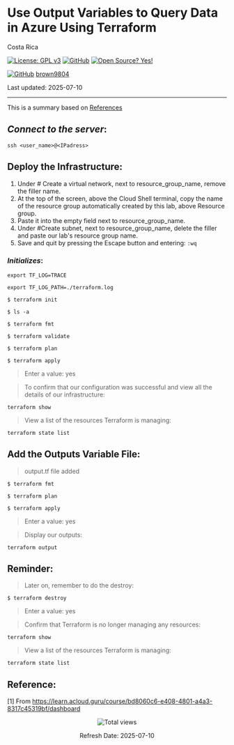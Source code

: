 # Use Output Variables to Query Data in Azure Using Terraform


Costa Rica

[![License: GPL v3](https://img.shields.io/badge/License-GPLv3-blue.svg)](https://www.gnu.org/licenses/gpl-3.0)
[![GitHub](https://badgen.net/badge/icon/github?icon=github&label)](https://github.com) [![Open Source? Yes!](https://badgen.net/badge/Open%20Source%20%3F/Yes%21/blue?icon=github)](https://github.com/Naereen/badges/)

[![GitHub](https://img.shields.io/badge/--181717?logo=github&logoColor=ffffff)](https://github.com/)
[brown9804](https://github.com/brown9804)

Last updated: 2025-07-10

----------

This is a summary based on [References](#reference)

## _Connect to the server_:

`ssh <user_name>@<IPadress>`

## Deploy the Infrastructure:

1. Under # Create a virtual network, next to resource_group_name, remove the filler name.
2. At the top of the screen, above the Cloud Shell terminal, copy the name of the resource group automatically created by this lab, above Resource group.
3. Paste it into the empty field next to resource_group_name.
4. Under #Create subnet, next to resource_group_name, delete the filler and paste our lab's resource group name.
5. Save and quit by pressing the Escape button and entering: `:wq`


### _Initializes_:

`export TF_LOG=TRACE`

`export TF_LOG_PATH=./terraform.log`

`$ terraform init`

`$ ls -a`

`$ terraform fmt`

`$ terraform validate`

`$ terraform plan`

`$ terraform apply`

> Enter a value: yes

> To confirm that our configuration was successful and view all the details of our infrastructure: <br/>

`terraform show`

> View a list of the resources Terraform is managing: <br/>

`terraform state list`


## Add the Outputs Variable File:

> output.tf file added

`$ terraform fmt`

`$ terraform plan`

`$ terraform apply`

> Enter a value: yes

> Display our outputs: <br/>

`terraform output`

## Reminder:

> Later on, remember to do the destroy: <br/>

`$ terraform destroy`

> Enter a value: yes

> Confirm that Terraform is no longer managing any resources: <br/>

`terraform show`

> View a list of the resources Terraform is managing: <br/>

`terraform state list`

## Reference:

[1] From https://learn.acloud.guru/course/bd8060c6-e408-4801-a4a3-8317c45319bf/dashboard <br/>

<!-- START BADGE -->
<div align="center">
  <img src="https://img.shields.io/badge/Total%20views-195-limegreen" alt="Total views">
  <p>Refresh Date: 2025-07-10</p>
</div>
<!-- END BADGE -->

